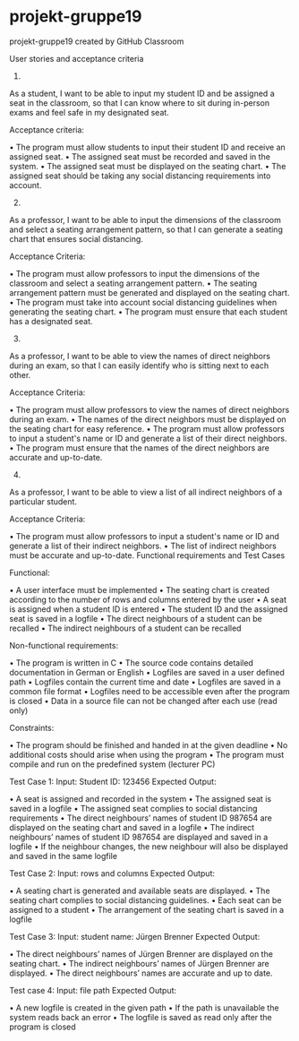 # projekt-gruppe19
projekt-gruppe19 created by GitHub Classroom

User stories and acceptance criteria

1.
As a student, I want to be able to input my student ID and be assigned a seat in the classroom, so that I can know where to sit during in-person exams and feel safe in my designated seat.

Acceptance criteria:

•	The program must allow students to input their student ID and receive an assigned seat.
•	The assigned seat must be recorded and saved in the system.
•	The assigned seat must be displayed on the seating chart.
•	The assigned seat should be taking any social distancing requirements into account.


2.
As a professor, I want to be able to input the dimensions of the classroom and select a seating arrangement pattern, so that I can generate a seating chart that ensures social distancing.

Acceptance Criteria:

•	The program must allow professors to input the dimensions of the classroom and select a seating arrangement pattern.
•	The seating arrangement pattern must be generated and displayed on the seating chart.
•	The program must take into account social distancing guidelines when generating the seating chart.
•	The program must ensure that each student has a designated seat.


3.
As a professor, I want to be able to view the names of direct neighbors during an exam, so that I can easily identify who is sitting next to each other.

Acceptance Criteria:

•	The program must allow professors to view the names of direct neighbors during an exam.
•	The names of the direct neighbors must be displayed on the seating chart for easy reference.
•	The program must allow professors to input a student's name or ID and generate a list of their direct neighbors.
•	The program must ensure that the names of the direct neighbors are accurate and up-to-date.


4.
As a professor, I want to be able to view a list of all indirect neighbors of a particular student.

Acceptance Criteria:

•	The program must allow professors to input a student's name or ID and generate a list of their indirect neighbors.
•	The list of indirect neighbors must be accurate and up-to-date.
Functional requirements and Test Cases

Functional:

•	A user interface must be implemented
•	The seating chart is created according to the number of rows and columns entered by the user
•	A seat is assigned when a student ID is entered
•	The student ID and the assigned seat is saved in a logfile
•	The direct neighbours of a student can be recalled
•	The indirect neighbours of a student can be recalled


Non-functional requirements:

•	The program is written in C
•	The source code contains detailed documentation in German or English
•	Logfiles are saved in a user defined path
•	Logfiles contain the current time and date
•	Logfiles are saved in a common file format
•	Logfiles need to be accessible even after the program is closed
•	Data in a source file can not be changed after each use (read only)


Constraints:

•	The program should be finished and handed in at the given deadline
•	No additional costs should arise when using the program 
•	The program must compile and run on the predefined system (lecturer PC)


Test Case 1:
Input: Student ID: 123456
Expected Output:

•	A seat is assigned and recorded in the system
•	The assigned seat is saved in a logfile
•	The assigned seat complies to social distancing requirements
•	The direct neighbours’ names of student ID 987654 are displayed on the seating chart and saved in a logfile
•	The indirect neighbours’ names of student ID 987654 are displayed and saved in a logfile
•	If the neighbour changes, the new neighbour will also be displayed and saved in the same logfile


Test Case 2:
Input: rows and columns
Expected Output:

•	A seating chart is generated and available seats are displayed.
•	The seating chart complies to social distancing guidelines.
•	Each seat can be assigned to a student
•	The arrangement of the seating chart is saved in a logfile


Test Case 3:
Input: student name: Jürgen Brenner
Expected Output:

•	The direct neighbours’ names of Jürgen Brenner are displayed on the seating chart.
•	The indirect neighbours’ names of Jürgen Brenner are displayed.
•	The direct neighbours’ names are accurate and up to date.


Test case 4:
Input: file path
Expected Output:

•	A new logfile is created in the given path
•	If the path is unavailable the system reads back an error
•	The logfile is saved as read only after the program is closed 
